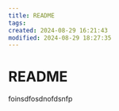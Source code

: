 ```yaml
---
title: README
tags:
created: 2024-08-29 16:21:43
modified: 2024-08-29 18:27:35
---
```

# README
foinsdfosdnofdsnfp